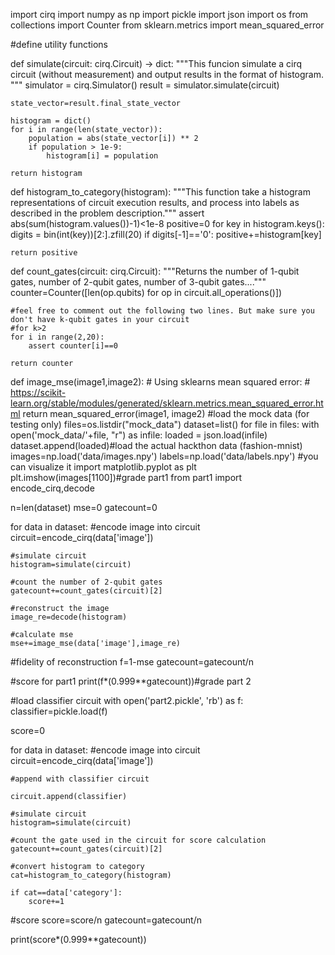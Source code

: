 import cirq
import numpy as np
import pickle
import json
import os
from collections import Counter
from sklearn.metrics import mean_squared_error

#define utility functions

def simulate(circuit: cirq.Circuit) -> dict:
    """This funcion simulate a cirq circuit (without measurement) and output results in the format of histogram.
    """
    simulator = cirq.Simulator()
    result = simulator.simulate(circuit)
    
    state_vector=result.final_state_vector
    
    histogram = dict()
    for i in range(len(state_vector)):
        population = abs(state_vector[i]) ** 2
        if population > 1e-9:
            histogram[i] = population
    
    return histogram


def histogram_to_category(histogram):
    """This function take a histogram representations of circuit execution results, and process into labels as described in 
    the problem description."""
    assert abs(sum(histogram.values())-1)<1e-8
    positive=0
    for key in histogram.keys():
        digits = bin(int(key))[2:].zfill(20)
        if digits[-1]=='0':
            positive+=histogram[key]
        
    return positive

def count_gates(circuit: cirq.Circuit):
    """Returns the number of 1-qubit gates, number of 2-qubit gates, number of 3-qubit gates...."""
    counter=Counter([len(op.qubits) for op in circuit.all_operations()])
    
    #feel free to comment out the following two lines. But make sure you don't have k-qubit gates in your circuit
    #for k>2
    for i in range(2,20):
        assert counter[i]==0
        
    return counter

def image_mse(image1,image2):
    # Using sklearns mean squared error:
    # https://scikit-learn.org/stable/modules/generated/sklearn.metrics.mean_squared_error.html
    return mean_squared_error(image1, image2)
#load the mock data (for testing only)
files=os.listdir("mock_data")
dataset=list()
for file in files:
    with open('mock_data/'+file, "r") as infile:
        loaded = json.load(infile)
        dataset.append(loaded)#load the actual hackthon data (fashion-mnist)
images=np.load('data/images.npy')
labels=np.load('data/labels.npy')
#you can visualize it
import matplotlib.pyplot as plt
plt.imshow(images[1100])#grade part1
from part1 import encode_cirq,decode

n=len(dataset)
mse=0
gatecount=0

for data in dataset:
    #encode image into circuit
    circuit=encode_cirq(data['image'])
    
    #simulate circuit
    histogram=simulate(circuit)
    
    #count the number of 2-qubit gates
    gatecount+=count_gates(circuit)[2]
    
    #reconstruct the image
    image_re=decode(histogram)
    
    #calculate mse
    mse+=image_mse(data['image'],image_re)
    
#fidelity of reconstruction
f=1-mse
gatecount=gatecount/n

#score for part1 
print(f*(0.999**gatecount))#grade part 2

#load classifier circuit
with open('part2.pickle', 'rb') as f:
    classifier=pickle.load(f)
    
score=0


for data in dataset:
    #encode image into circuit
    circuit=encode_cirq(data['image'])
    
    #append with classifier circuit
    
    circuit.append(classifier)
    
    #simulate circuit
    histogram=simulate(circuit)
    
    #count the gate used in the circuit for score calculation
    gatecount+=count_gates(circuit)[2]
    
    #convert histogram to category
    cat=histogram_to_category(histogram)
        
    if cat==data['category']:
        score+=1
#score
score=score/n
gatecount=gatecount/n

print(score*(0.999**gatecount))
